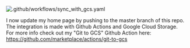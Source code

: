![.github/workflows/sync_with_gcs.yaml](https://github.com/Nakilon/www-nakilon-pro/workflows/.github/workflows/sync_with_gcs.yaml/badge.svg)

I now update my home page by pushing to the master branch of this repo.  
The integration is made with Github Actions and Google Cloud Storage.  
For more info check out my "Git to GCS" Github Action here: https://github.com/marketplace/actions/git-to-gcs
